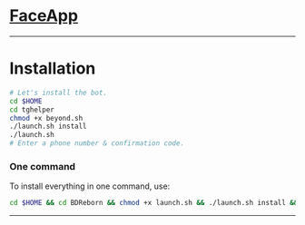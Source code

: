 # [FaceApp](https://t.me/MajicNews)

* * *

# Installation

```sh
# Let's install the bot.
cd $HOME
cd tghelper
chmod +x beyond.sh
./launch.sh install
./launch.sh 
# Enter a phone number & confirmation code.
```
### One command
To install everything in one command, use:
```sh
cd $HOME && cd BDReborn && chmod +x launch.sh && ./launch.sh install && ./launch.sh
```

* * *
